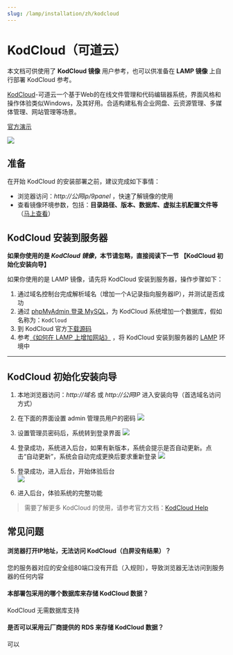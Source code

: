 ```yaml
---
slug: /lamp/installation/zh/kodcloud
---
```


# KodCloud（可道云）

本文档可供使用了 **KodCloud 镜像** 用户参考，也可以供准备在 **LAMP 镜像** 上自行部署 KodCloud 参考。

[KodCloud](https://kodcloud.com)-可道云一个基于Web的在线文件管理和代码编辑器系统，界面风格和操作体验类似Windows，及其好用。合适构建私有企业网盘、云资源管理、多媒体管理、网站管理等场景。 

[官方演示](http://demo.kodcloud.com/index.php)

![](https://libs.websoft9.com/Websoft9/DocsPicture/zh/kodexplorer/kodcloud-gui-websoft9.png)


## 准备

在开始 KodCloud 的安装部署之前，建议完成如下事情：

* 浏览器访问：*http://公网ip/9panel* ，快速了解镜像的使用
* 查看镜像环境参数，包括：**目录路径、版本、数据库、虚拟主机配置文件等** （[马上查看](https://support.websoft9.com/docs/lamp/zh/stack-components.html)）

## KodCloud 安装到服务器

**如果你使用的是 *KodCloud 镜像*，本节请忽略，直接阅读下一节 【KodCloud 初始化安装向导】**

如果你使用的是 LAMP 镜像，请先将 KodCloud 安装到服务器，操作步骤如下：

1. 通过域名控制台完成解析域名（增加一个A记录指向服务器IP），并测试是否成功
2. 通过 [phpMyAdmin 登录 MySQL](https://support.websoft9.com/docs/lamp/zh/admin-mysql.html)，为 KodCloud 系统增加一个数据库，假如名称为：`KodCloud`
3. 到 KodCloud 官方[下载源码](https://kodcloud.com/download/)
4. 参考[《如何在 LAMP 上增加网站》](https://support.websoft9.com/docs/lamp/zh/solution-deployment.html#安装第二个网站) ，将 KodCloud 安装到服务器的 [LAMP](https://support.websoft9.com/docs/lamp/zh/) 环境中

---

## KodCloud 初始化安装向导

1. 本地浏览器访问：*http://域名* 或 *http://公网IP* 进入安装向导（首选域名访问方式）

2. 在下面的界面设置 admin 管理员用户的密码
    ![](https://libs.websoft9.com/Websoft9/DocsPicture/zh/kodexplorer/kodexplorer-setadminpw-websoft9.png)
3.  设置管理员密码后，系统转到登录界面
    ![](https://libs.websoft9.com/Websoft9/DocsPicture/zh/kodexplorer/kodexplorer-login-websoft9.png)
4.  登录成功，系统进入后台，如果有新版本，系统会提示是否自动更新。点击“自动更新”，系统会自动完成更换后要求重新登录
    ![](https://libs.websoft9.com/Websoft9/DocsPicture/zh/kodexplorer/kodexplorer-updateauto-websoft9.png)
5.  登录成功，进入后台，开始体验后台  
    ![](https://libs.websoft9.com/Websoft9/DocsPicture/zh/kodexplorer/kodexplorer-backend-websoft9.png)
6. 进入后台，体验系统的完整功能

> 需要了解更多 KodCloud 的使用，请参考官方文档：[KodCloud Help](https://kodcloud.com/help/)

## 常见问题

#### 浏览器打开IP地址，无法访问 KodCloud（白屏没有结果）？

您的服务器对应的安全组80端口没有开启（入规则），导致浏览器无法访问到服务器的任何内容

#### 本部署包采用的哪个数据库来存储 KodCloud 数据？

KodCloud 无需数据库支持

#### 是否可以采用云厂商提供的 RDS 来存储 KodCloud 数据？

可以
